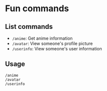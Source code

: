 # Fun commands

## List commands

- `/anime`: Get anime information
- `/avatar`: View someone's profile picture
- `/userinfo`: View someone's user information

## Usage

```plaintext
/anime
/avatar
/userinfo
```
